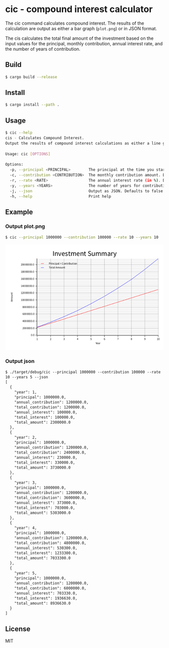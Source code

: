# cic - compound interest calculator
The cic command calculates compound interest. The results of the calculation are output as either a bar graph (`plot.png`) or in JSON format.

The cis calculates the total final amount of the investment based on the input values for the principal, monthly contribution, annual interest rate, and the number of years of contribution.

## Build
```bash
$ cargo build --release
```

## Install
```bash
$ cargo install --path .
```

## Usage
```bash
$ cic --help
cis - Calculates Compound Interest.
Output the results of compound interest calculations as either a line graph image or JSON.

Usage: cic [OPTIONS]

Options:
  -p, --principal <PRINCIPAL>        The principal at the time you started investing. Defaults to 0
  -c, --contribution <CONTRIBUTION>  The monthly contribution amount. Defaults to 1
  -r, --rate <RATE>                  The annual interest rate (in %). Defaults to 5
  -y, --years <YEARS>                The number of years for contributions. Defaults to 5
  -j, --json                         Output as JSON. Defaults to false
  -h, --help                         Print help
```

## Example
### Output plot.png

```bash
$ cic --principal 1000000 --contribution 100000 --rate 10 --years 10
```

![plot](./doc/image/plot.png)

### Output json

```shell
$ ./target/debug/cic --principal 1000000 --contribution 100000 --rate 10 --years 5 --json
[
  {
    "year": 1,
    "principal": 1000000.0,
    "annual_contribution": 1200000.0,
    "total_contribution": 1200000.0,
    "annual_interest": 100000.0,
    "total_interest": 100000.0,
    "total_amount": 2300000.0
  },
  {
    "year": 2,
    "principal": 1000000.0,
    "annual_contribution": 1200000.0,
    "total_contribution": 2400000.0,
    "annual_interest": 230000.0,
    "total_interest": 330000.0,
    "total_amount": 3730000.0
  },
  {
    "year": 3,
    "principal": 1000000.0,
    "annual_contribution": 1200000.0,
    "total_contribution": 3600000.0,
    "annual_interest": 373000.0,
    "total_interest": 703000.0,
    "total_amount": 5303000.0
  },
  {
    "year": 4,
    "principal": 1000000.0,
    "annual_contribution": 1200000.0,
    "total_contribution": 4800000.0,
    "annual_interest": 530300.0,
    "total_interest": 1233300.0,
    "total_amount": 7033300.0
  },
  {
    "year": 5,
    "principal": 1000000.0,
    "annual_contribution": 1200000.0,
    "total_contribution": 6000000.0,
    "annual_interest": 703330.0,
    "total_interest": 1936630.0,
    "total_amount": 8936630.0
  }
]
```

## License
MIT

